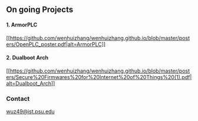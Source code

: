 ## On going Projects

#### 1. ArmorPLC 

[[https://github.com/wenhuizhang/wenhuizhang.github.io/blob/master/posters/OpenPLC_poster.pdf|alt=ArmorPLC]]

#### 2. Dualboot Arch

[[https://github.com/wenhuizhang/wenhuizhang.github.io/blob/master/posters/Secure%20Firmwares%20for%20Internet%20of%20Things%20(1).pdf|alt=Dualboot_Arch]]


### Contact

wuz49@ist.psu.edu
